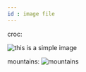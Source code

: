 ```yaml
---
id : image file
---
```

croc:

![this is a simple image](/img/download.jpg)

mountains:
![mountains](/img/san-juan-mountains.avif)